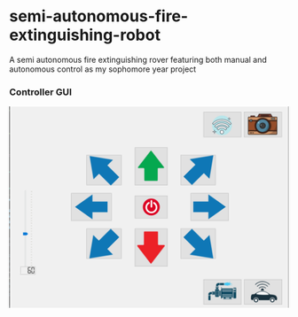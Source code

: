 # semi-autonomous-fire-extinguishing-robot
A semi autonomous fire extinguishing rover featuring both manual and autonomous control as my sophomore year project

### Controller GUI
![gui.png](https://github.com/arrafi-musabbir/semi-autonomous-fire-extinguishing-robot/blob/main/gui.png)
